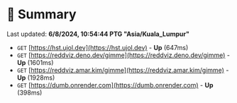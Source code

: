 # 📖 Summary
Last updated: **6/8/2024, 10:54:44 PTG "Asia/Kuala_Lumpur"**

- `GET` [https://hst.ujol.dev](https://hst.ujol.dev) - **Up** (647ms)
- `GET` [https://reddviz.deno.dev/gimme](https://reddviz.deno.dev/gimme) - **Up** (1601ms)
- `GET` [https://reddviz.amar.kim/gimme](https://reddviz.amar.kim/gimme) - **Up** (1928ms)
- `GET` [https://dumb.onrender.com](https://dumb.onrender.com) - **Up** (398ms)
